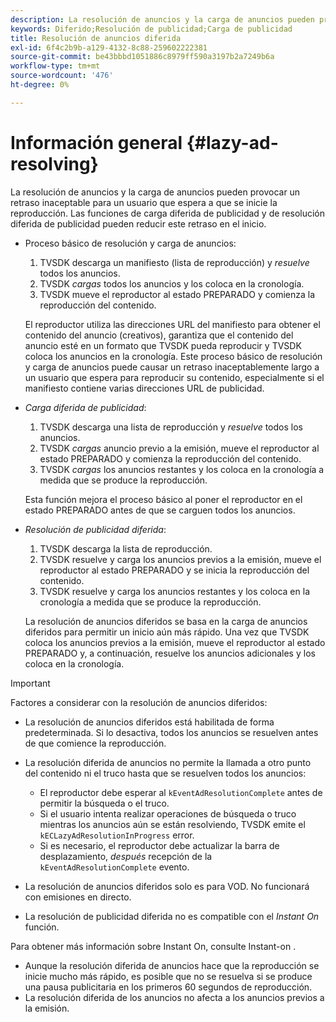 ```yaml
---
description: La resolución de anuncios y la carga de anuncios pueden provocar un retraso inaceptable para un usuario que espera a que se inicie la reproducción. Las funciones de carga diferida de publicidad y de resolución diferida de publicidad pueden reducir este retraso en el inicio.
keywords: Diferido;Resolución de publicidad;Carga de publicidad
title: Resolución de anuncios diferida
exl-id: 6f4c2b9b-a129-4132-8c88-259602222381
source-git-commit: be43bbbd1051886c8979ff590a3197b2a7249b6a
workflow-type: tm+mt
source-wordcount: '476'
ht-degree: 0%

---
```


# Información general {#lazy-ad-resolving}

La resolución de anuncios y la carga de anuncios pueden provocar un retraso inaceptable para un usuario que espera a que se inicie la reproducción. Las funciones de carga diferida de publicidad y de resolución diferida de publicidad pueden reducir este retraso en el inicio.

* Proceso básico de resolución y carga de anuncios:

   1. TVSDK descarga un manifiesto (lista de reproducción) y *resuelve* todos los anuncios.
   1. TVSDK *cargas* todos los anuncios y los coloca en la cronología.
   1. TVSDK mueve el reproductor al estado PREPARADO y comienza la reproducción del contenido.

   El reproductor utiliza las direcciones URL del manifiesto para obtener el contenido del anuncio (creativos), garantiza que el contenido del anuncio esté en un formato que TVSDK pueda reproducir y TVSDK coloca los anuncios en la cronología. Este proceso básico de resolución y carga de anuncios puede causar un retraso inaceptablemente largo a un usuario que espera para reproducir su contenido, especialmente si el manifiesto contiene varias direcciones URL de publicidad.

* *Carga diferida de publicidad*:

   1. TVSDK descarga una lista de reproducción y *resuelve* todos los anuncios.
   1. TVSDK *cargas* anuncio previo a la emisión, mueve el reproductor al estado PREPARADO y comienza la reproducción del contenido.
   1. TVSDK *cargas* los anuncios restantes y los coloca en la cronología a medida que se produce la reproducción.

   Esta función mejora el proceso básico al poner el reproductor en el estado PREPARADO antes de que se carguen todos los anuncios.

* *Resolución de publicidad diferida*:

   1. TVSDK descarga la lista de reproducción.
   1. TVSDK resuelve y carga los anuncios previos a la emisión, mueve el reproductor al estado PREPARADO y se inicia la reproducción del contenido.
   1. TVSDK resuelve y carga los anuncios restantes y los coloca en la cronología a medida que se produce la reproducción.

   La resolución de anuncios diferidos se basa en la carga de anuncios diferidos para permitir un inicio aún más rápido. Una vez que TVSDK coloca los anuncios previos a la emisión, mueve el reproductor al estado PREPARADO y, a continuación, resuelve los anuncios adicionales y los coloca en la cronología.

>[!IMPORTANT]
>
>Factores a considerar con la resolución de anuncios diferidos:
>
>* La resolución de anuncios diferidos está habilitada de forma predeterminada. Si lo desactiva, todos los anuncios se resuelven antes de que comience la reproducción.
>* La resolución diferida de anuncios no permite la llamada a otro punto del contenido ni el truco hasta que se resuelven todos los anuncios:
   >
   >    * El reproductor debe esperar al `kEventAdResolutionComplete` antes de permitir la búsqueda o el truco.
   >    * Si el usuario intenta realizar operaciones de búsqueda o truco mientras los anuncios aún se están resolviendo, TVSDK emite el `kECLazyAdResolutionInProgress` error.
   >    * Si es necesario, el reproductor debe actualizar la barra de desplazamiento, *después* recepción de la `kEventAdResolutionComplete` evento.
>
>* La resolución de anuncios diferidos solo es para VOD. No funcionará con emisiones en directo.
>* La resolución de publicidad diferida no es compatible con el *Instant On* función.
>
>  Para obtener más información sobre Instant On, consulte Instant-on .
>
>* Aunque la resolución diferida de anuncios hace que la reproducción se inicie mucho más rápido, es posible que no se resuelva si se produce una pausa publicitaria en los primeros 60 segundos de reproducción.
>* La resolución diferida de los anuncios no afecta a los anuncios previos a la emisión.

